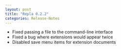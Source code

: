 ```yaml
---
layout: post
title: "Repla 0.2.2"
categories: Release-Notes
---
```


- Fixed passing a file to the command-line interface
- Fixed a bug where extensions would appear twice
- Disabled save menu items for extension documents

